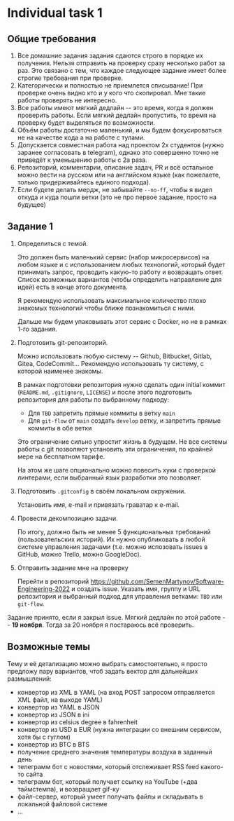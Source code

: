 # Individual task 1

## Общие требования

1. Все домашние задания задания сдаются строго в порядке их получения. Нельзя отправить на проверку сразу несколько работ за раз. Это связано с тем, что каждое следующее задание имеет более строгие требования при проверке.
2. Категорически и полностью не приемлется списывание! При проверке очень видно кто и у кого что скопировал. Мне такие работы проверять не интересно.
3. Все работы имеют мягкий дедлайн -- это время, когда я должен проверить работы. Если мягкий дедлайн пропустить, то время на проверку будет выделяться по возможности.
4. Объём работы достаточно маленький, и мы будем фокусироваться не на качестве кода а на работе с тулами.
5. Допускается совместная работа над проектом 2х студентов (нужно заранее согласовать в telegram), однако это совершенно точно не приведёт к уменьшению работы с 2а раза.
6. Репозиторий, комментарии, описание задач, PR и всё остальное можно вести на русском или на английском языке (как пожелаете, только придерживайтесь единого подхода).
7. Если будете делать мердж, не забывайте `--no-ff`, чтобы я видел откуда и куда пошли ветки (это не про первое задание, просто на будущее)

## Задание 1

1. Определиться с темой.

    Это должен быть маленький сервис (набор микросервисов) на любом языке и с использованием любых технологий, который будет принимать запрос, проводить какую-то работу и возвращать ответ. Список возможных вариантов (чтобы определить направление для идей) есть в конце этого документа.

    Я рекомендую использовать максимальное количество плохо знакомых технологий чтобы ближе познакомиться с ними.

    Дальше мы будем упаковывать этот сервис с Docker, но не в рамках 1-го задания.

2. Подготовить git-репозиторий.

    Можно использовать любую систему -- Github, Bitbucket, Gitlab, Gitea, CodeCommit... Рекомендую использовать ту систему, с которой наименее знакомы.

    В рамках подготовки репозитория нужно сделать один initial коммит (`README.md`, `.gitignore`, `LICENSE`) и после этого подготовить репозитория для работы по выбранному подходу:
    - Для `TBD` запретить прямые коммиты в ветку `main`
    - Для `git-flow` от `main` создать `develop` ветку, и запретить прямые коммиты в обе ветки

    Это ограничение сильно упростит жизнь в будущем. Не все системы работы с git позволяют установить эти ограничения, по крайней мере на бесплатном тарифе.

    На этом же шаге опционально можно повесить хуки с проверкой линтерами, если выбранный язык разработки это позволяет.

3. Подготовить `.gitconfig` в своём локальном окружении.

    Установить имя, e-mail и привязать граватар к e-mail.

4. Провести декомпозицию задачи.

    По итогу, должно быть не менее 5 функциональных требований (пользовательских историй). Их нужно опубликовать в любой системе управления задачами (т.е. можно испозовать issues в GitHub, можно Trello, можно GoogleDoc).

5. Отправить задание мне на проверку

    Перейти в репозиторий <https://github.com/SemenMartynov/Software-Engineering-2022> и создать issue. Указать имя, группу и URL репозитория и выбранный подход для управления ветками: `TBD` или `git-flow`.

Задание принято, если я закрыл issue.
Мягкий дедлайн по этой работе -- **19 ноября**. Тогда за 20 ноября я постараюсь всё проверить.

## Возможные темы

Тему и её детализацию можно выбрать самостоятельно, я просто предложу пару вариантов,
чтоб задать вектор для дальнейших размышлений:
- конвертор из XML в YAML (на вход POST запросом отправляется XML файл, на выходе YAML)
- конвертор из YAML в JSON
- конвертор из JSON в ini
- конвертор из celsius degree в fahrenheit
- конвертор из USD в EUR (нужна интеграции со внешним сервисом, хотя бы с гуглом)
- конвертор из BTC в BTS
- получение среднего значения температуры воздуха в заданный день
- телеграмм бот с новостями, который отслеживает RSS feed какого-то сайта
- телеграмм бот, который получает ссылку на YouTube (+два таймстемпа), и возвращает gif-ку
- файл-сервер, который умеет получать файлы и складывать в локальной файловой системе
- ...
